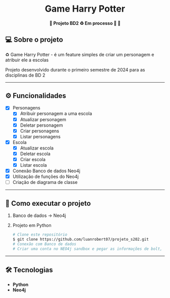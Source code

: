 <h1 align="center"> 
	Game Harry Potter
</h1>
<h4 align="center"> 
	🚧  Projeto BD2 ♻️ Em processo 🚀 🚧
</h4>


## 💻 Sobre o projeto

♻️ Game Harry Potter - é um feature simples de criar um personagem e atribuir ele a escolas


Projeto desenvolvido durante o primeiro semestre de 2024 para as disciplinas de BD 2

---

## ⚙️ Funcionalidades

- [x] Personagens
  - [x] Atribuir personagem a uma escola
  - [x] Atualizar personagem
  - [x] Deletar personagem
  - [x] Criar personagens
  - [x] Listar personagens
- [x] Escola
  - [x] Atualizar escola
  - [x] Deletar escola
  - [x] Criar escola
  - [x] Listar escola
- [x] Conexão Banco de dados Neo4j
- [x] Utilização de funções do Neo4j
- [ ] Criação de diagrama de classe
---

## 🚀 Como executar o projeto

1. Banco de dados -> Neo4j
2. Projeto em Python
   
   ```bash
   # Clone este repositório
   $ git clone https://github.com/luanrobert07/projeto_s202.git
   # Conexão com Banco de dados
   # Criar uma conta no NEO4j sandbox e pegar as informações de bolt, user e senha e adicionar na main.py
   ```
---

## 🛠 Tecnologias


-   **Python**
-   **Neo4j**

